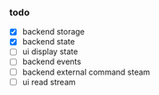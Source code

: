 ### todo
  - [x] backend storage
  - [x] backend state
  - [ ] ui display state 
  - [ ] backend events
  - [ ] backend external command steam
  - [ ] ui read stream
